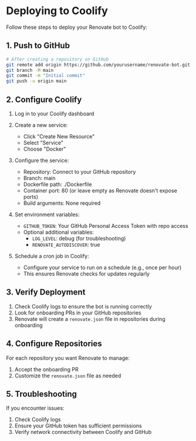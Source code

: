 # Deploying to Coolify

Follow these steps to deploy your Renovate bot to Coolify:

## 1. Push to GitHub

```bash
# After creating a repository on GitHub
git remote add origin https://github.com/yourusername/renovate-bot.git
git branch -M main
git commit -m "Initial commit"
git push -u origin main
```

## 2. Configure Coolify

1. Log in to your Coolify dashboard
2. Create a new service:
   - Click "Create New Resource"
   - Select "Service"
   - Choose "Docker"

3. Configure the service:
   - Repository: Connect to your GitHub repository
   - Branch: main
   - Dockerfile path: ./Dockerfile
   - Container port: 80 (or leave empty as Renovate doesn't expose ports)
   - Build arguments: None required

4. Set environment variables:
   - `GITHUB_TOKEN`: Your GitHub Personal Access Token with repo access
   - Optional additional variables:
     - `LOG_LEVEL`: debug (for troubleshooting)
     - `RENOVATE_AUTODISCOVER`: true

5. Schedule a cron job in Coolify:
   - Configure your service to run on a schedule (e.g., once per hour)
   - This ensures Renovate checks for updates regularly

## 3. Verify Deployment

1. Check Coolify logs to ensure the bot is running correctly
2. Look for onboarding PRs in your GitHub repositories
3. Renovate will create a `renovate.json` file in repositories during onboarding

## 4. Configure Repositories

For each repository you want Renovate to manage:
1. Accept the onboarding PR
2. Customize the `renovate.json` file as needed

## 5. Troubleshooting

If you encounter issues:
1. Check Coolify logs
2. Ensure your GitHub token has sufficient permissions
3. Verify network connectivity between Coolify and GitHub 
